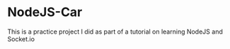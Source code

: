 # NodeJS-Car

This is a practice project I did as part of a tutorial on learning NodeJS and Socket.io
